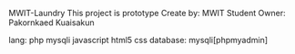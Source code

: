 MWIT-Laundry
This project is prototype
Create by: MWIT Student
Owner: Pakornkaed Kuaisakun

lang: php mysqli javascript html5 css
database: mysqli[phpmyadmin]
